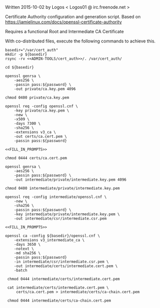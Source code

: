  Written 2015-10-02 by Logos < Logos01 @ irc.freenode.net >

 Certificate Authority configuration and generation script.
 Based on https://jamielinux.com/docs/openssl-certificate-authority

 

 Requires a functional Root and Intermediate CA Certificate

 With co-distributed files, execute the following commands to achieve this.

    basedir="/var/cert_auth"
    mkdir -p ${basedir}
    rsync -rv <<ADMIN-TOOLS/cert_auth>>/. /var/cert_auth/

    cd ${basedir}

    openssl genrsa \
        -aes256 \
        -passin pass:${password} \
        -out private/ca.key.pem 4096

    chmod 0400 private/ca.key.pem
    
    openssl req -config openssl.cnf \
        -key private/ca.key.pem \
        -new \
        -x509 \
        -days 7300 \
        -sha256 \
        -extensions v3_ca \
        -out certs/ca.cert.pem \
        -passin pass:${password}

    <<FILL_IN_PROMPTS>>

    chmod 0444 certs/ca.cert.pem

    openssl genrsa \
        -aes256 \
        -passin pass:${password} \
        -out intermediate/private/intermediate.key.pem 4096

    chmod 0400 intermediate/private/intermediate.key.pem

    openssl req -config intermediate/openssl.cnf \
        -new \
        -sha256 \
        -passin pass:${password} \
        -key intermediate/private/intermediate.key.pem \
        -out intermediate/csr/intermediate.csr.pem

    <<FILL_IN_PROMPTS>>

    openssl ca -config ${basedir}/openssl.cnf \
        -extensions v3_intermediate_ca \
        -days 3650 \
        -notext \
        -md sha256 \
        -passin pass:${password}
        -in intermediate/csr/intermediate.csr.pem \
        -out intermediate/certs/intermediate.cert.pem \
        -batch

     chmod 0444 intermediate/certs/intermediate.cert.pem

     cat intermediate/certs/intermediate.cert.pem \
         certs/ca.cert.pem > intermediate/certs/ca-chain.cert.pem

     chmod 0444 intermediate/certs/ca-chain.cert.pem
